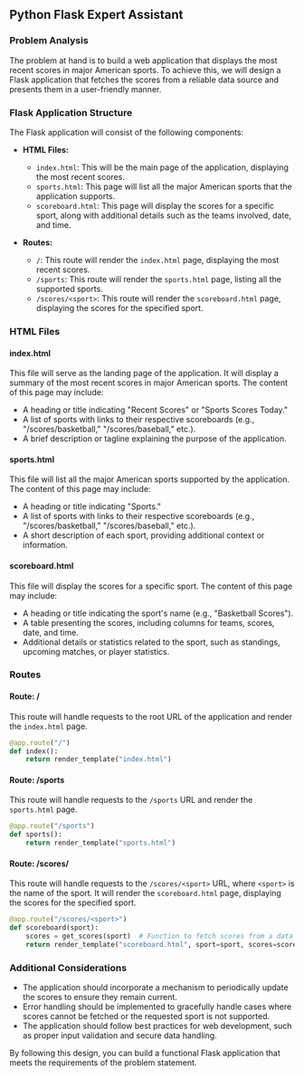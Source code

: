  ## **Python Flask Expert Assistant**

### **Problem Analysis**
The problem at hand is to build a web application that displays the most recent scores in major American sports. To achieve this, we will design a Flask application that fetches the scores from a reliable data source and presents them in a user-friendly manner.

### **Flask Application Structure**
The Flask application will consist of the following components:

- **HTML Files:**
  - `index.html`: This will be the main page of the application, displaying the most recent scores.
  - `sports.html`: This page will list all the major American sports that the application supports.
  - `scoreboard.html`: This page will display the scores for a specific sport, along with additional details such as the teams involved, date, and time.

- **Routes:**
  - `/`: This route will render the `index.html` page, displaying the most recent scores.
  - `/sports`: This route will render the `sports.html` page, listing all the supported sports.
  - `/scores/<sport>`: This route will render the `scoreboard.html` page, displaying the scores for the specified sport.

### **HTML Files**

#### **index.html**
This file will serve as the landing page of the application. It will display a summary of the most recent scores in major American sports. The content of this page may include:

- A heading or title indicating "Recent Scores" or "Sports Scores Today."
- A list of sports with links to their respective scoreboards (e.g., "/scores/basketball," "/scores/baseball," etc.).
- A brief description or tagline explaining the purpose of the application.

#### **sports.html**
This file will list all the major American sports supported by the application. The content of this page may include:

- A heading or title indicating "Sports."
- A list of sports with links to their respective scoreboards (e.g., "/scores/basketball," "/scores/baseball," etc.).
- A short description of each sport, providing additional context or information.

#### **scoreboard.html**
This file will display the scores for a specific sport. The content of this page may include:

- A heading or title indicating the sport's name (e.g., "Basketball Scores").
- A table presenting the scores, including columns for teams, scores, date, and time.
- Additional details or statistics related to the sport, such as standings, upcoming matches, or player statistics.

### **Routes**

#### **Route: /**
This route will handle requests to the root URL of the application and render the `index.html` page.

```python
@app.route("/")
def index():
    return render_template("index.html")
```

#### **Route: /sports**
This route will handle requests to the `/sports` URL and render the `sports.html` page.

```python
@app.route("/sports")
def sports():
    return render_template("sports.html")
```

#### **Route: /scores/<sport>**
This route will handle requests to the `/scores/<sport>` URL, where `<sport>` is the name of the sport. It will render the `scoreboard.html` page, displaying the scores for the specified sport.

```python
@app.route("/scores/<sport>")
def scoreboard(sport):
    scores = get_scores(sport)  # Function to fetch scores from a data source
    return render_template("scoreboard.html", sport=sport, scores=scores)
```

### **Additional Considerations**

- The application should incorporate a mechanism to periodically update the scores to ensure they remain current.
- Error handling should be implemented to gracefully handle cases where scores cannot be fetched or the requested sport is not supported.
- The application should follow best practices for web development, such as proper input validation and secure data handling.

By following this design, you can build a functional Flask application that meets the requirements of the problem statement.